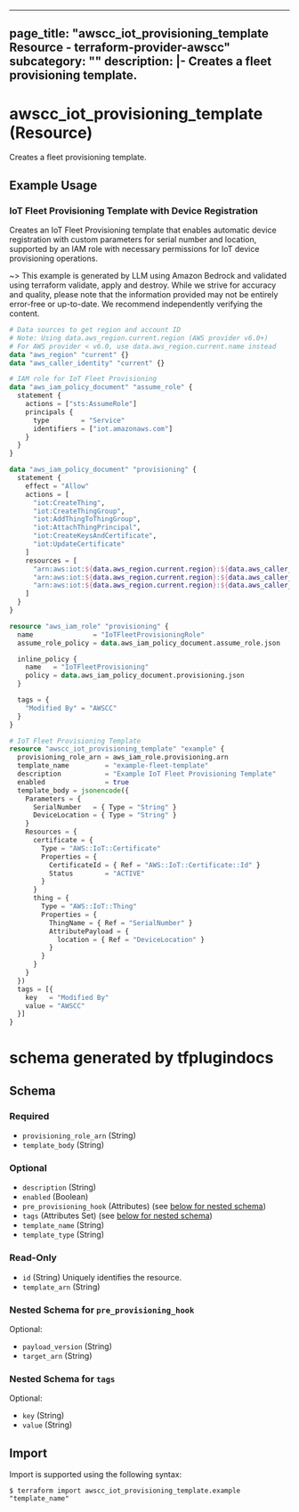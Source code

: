 
---
page_title: "awscc_iot_provisioning_template Resource - terraform-provider-awscc"
subcategory: ""
description: |-
  Creates a fleet provisioning template.
---

# awscc_iot_provisioning_template (Resource)

Creates a fleet provisioning template.

## Example Usage

### IoT Fleet Provisioning Template with Device Registration

Creates an IoT Fleet Provisioning template that enables automatic device registration with custom parameters for serial number and location, supported by an IAM role with necessary permissions for IoT device provisioning operations.

~> This example is generated by LLM using Amazon Bedrock and validated using terraform validate, apply and destroy. While we strive for accuracy and quality, please note that the information provided may not be entirely error-free or up-to-date. We recommend independently verifying the content.

```terraform
# Data sources to get region and account ID
# Note: Using data.aws_region.current.region (AWS provider v6.0+)
# For AWS provider < v6.0, use data.aws_region.current.name instead
data "aws_region" "current" {}
data "aws_caller_identity" "current" {}

# IAM role for IoT Fleet Provisioning
data "aws_iam_policy_document" "assume_role" {
  statement {
    actions = ["sts:AssumeRole"]
    principals {
      type        = "Service"
      identifiers = ["iot.amazonaws.com"]
    }
  }
}

data "aws_iam_policy_document" "provisioning" {
  statement {
    effect = "Allow"
    actions = [
      "iot:CreateThing",
      "iot:CreateThingGroup",
      "iot:AddThingToThingGroup",
      "iot:AttachThingPrincipal",
      "iot:CreateKeysAndCertificate",
      "iot:UpdateCertificate"
    ]
    resources = [
      "arn:aws:iot:${data.aws_region.current.region}:${data.aws_caller_identity.current.account_id}:thing/*",
      "arn:aws:iot:${data.aws_region.current.region}:${data.aws_caller_identity.current.account_id}:thinggroup/*",
      "arn:aws:iot:${data.aws_region.current.region}:${data.aws_caller_identity.current.account_id}:cert/*"
    ]
  }
}

resource "aws_iam_role" "provisioning" {
  name               = "IoTFleetProvisioningRole"
  assume_role_policy = data.aws_iam_policy_document.assume_role.json

  inline_policy {
    name   = "IoTFleetProvisioning"
    policy = data.aws_iam_policy_document.provisioning.json
  }

  tags = {
    "Modified By" = "AWSCC"
  }
}

# IoT Fleet Provisioning Template
resource "awscc_iot_provisioning_template" "example" {
  provisioning_role_arn = aws_iam_role.provisioning.arn
  template_name         = "example-fleet-template"
  description           = "Example IoT Fleet Provisioning Template"
  enabled               = true
  template_body = jsonencode({
    Parameters = {
      SerialNumber   = { Type = "String" }
      DeviceLocation = { Type = "String" }
    }
    Resources = {
      certificate = {
        Type = "AWS::IoT::Certificate"
        Properties = {
          CertificateId = { Ref = "AWS::IoT::Certificate::Id" }
          Status        = "ACTIVE"
        }
      }
      thing = {
        Type = "AWS::IoT::Thing"
        Properties = {
          ThingName = { Ref = "SerialNumber" }
          AttributePayload = {
            location = { Ref = "DeviceLocation" }
          }
        }
      }
    }
  })
  tags = [{
    key   = "Modified By"
    value = "AWSCC"
  }]
}
```

# schema generated by tfplugindocs
## Schema

### Required

- `provisioning_role_arn` (String)
- `template_body` (String)

### Optional

- `description` (String)
- `enabled` (Boolean)
- `pre_provisioning_hook` (Attributes) (see [below for nested schema](#nestedatt--pre_provisioning_hook))
- `tags` (Attributes Set) (see [below for nested schema](#nestedatt--tags))
- `template_name` (String)
- `template_type` (String)

### Read-Only

- `id` (String) Uniquely identifies the resource.
- `template_arn` (String)

<a id="nestedatt--pre_provisioning_hook"></a>
### Nested Schema for `pre_provisioning_hook`

Optional:

- `payload_version` (String)
- `target_arn` (String)


<a id="nestedatt--tags"></a>
### Nested Schema for `tags`

Optional:

- `key` (String)
- `value` (String)

## Import

Import is supported using the following syntax:

```shell
$ terraform import awscc_iot_provisioning_template.example "template_name"
```
